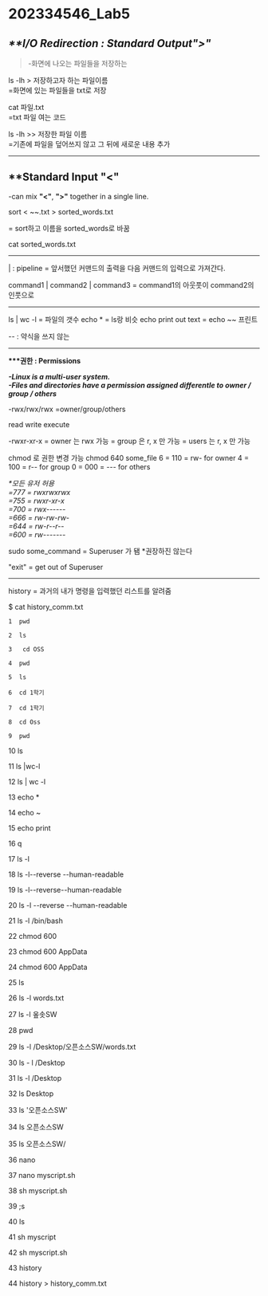 # 202334546_Lab5

## ***\*\*I/O Redirection : Standard Output">"***
> -화면에 나오는 파일들을 저장하는



ls -lh > 저장하고자 하는 파일이름  
=화면에 있는 파일들을 txt로 저장  

cat 파일.txt  
=txt 파일 여는 코드  

ls -lh >> 저장한 파일 이름  
=기존에 파일을 덮어쓰지 않고 그 뒤에 새로운 내용 추가  

---

## **Standard Input **"<"**  

-can mix **"<"**, **">"** together in a single line.

sort < ~~.txt > sorted_words.txt

= sort하고 이름을 sorted_words로 바꿈

cat sorted_words.txt

---

| : pipeline 
= 앞서했던 커맨드의 출력을 다음 커맨드의 입력으로 가져간다.

command1 | command2 | command3
= command1의 아웃풋이 command2의 인풋으로

---

ls | wc -l = 파일의 갯수
echo * = ls랑 비슷 
echo print out text = echo ~~ 프린트

-- : 약식을 쓰지 않는

---

**\*\*\*권한 : Permissions**

***-Linux is a multi-user system.   
-Files and directories have a permission assigned 
 differentle to owner / group / others***

-rwx/rwx/rwx
=owner/group/others

read write execute

-rwxr-xr-x
= owner 는 rwx 가능
= group 은 r, x 만 가능
= users 는 r, x 만 가능

chmod 로 권한 변경 가능
chmod 640 some_file
6 = 110 = rw- for owner
4 = 100 = r-- for group
0 = 000 = --- for others

*\*모든 유저 허용   
=777 = rwxrwxrwx   
=755 = rwxr-xr-x   
=700 = rwx------   
=666 = rw-rw-rw-   
=644 = rw-r--r--   
=600 = rw-------*

sudo some_command 
= Superuser 가 됌
*권장하진 않는다

"exit" = get out of Superuser

---

history = 과거의 내가 명령을 입력했던 리스트를 알려줌

$ cat history_comm.txt

    1  pwd
    
    2  ls
    
    3   cd OSS
    
    4  pwd
    
    5  ls
    
    6  cd 1학기
    
    7  cd 1학기
    
    8  cd Oss
    
    9  pwd
    
   10  ls
   
   11  ls |wc-l
   
   12  ls | wc -l
   
   13  echo *
   
   14  echo ~
   
   15  echo print
   
   16  q
   
   17  ls -l
   
   18  ls -l--reverse --human-readable
   
   19  ls -l--reverse--human-readable
   
   20  ls -l --reverse --human-readable
   
   21  ls -l /bin/bash
   
   22  chmod 600
   
   23  chmod 600 AppData
   
   24  chmod 600 AppData
   
   25  ls
   
   26  ls -l words.txt
   
   27  ls -l 옾솟SW
   
   28  pwd
   
   29  ls -l /Desktop/오픈소스SW/words.txt
   
   30  ls - l /Desktop
   
   31  ls -l /Desktop
   
   32  ls Desktop
   
   33  ls '오픈소스SW'
   
   34  ls 오픈소스SW
   
   35  ls 오픈소스SW/
   
   36  nano
   
   37  nano myscript.sh
   
   38  sh myscript.sh
   
   39  ;s
   
   40  ls
   
   41  sh myscript
   
   42  sh myscript.sh
   
   43  history
   
   44  history > history_comm.txt

